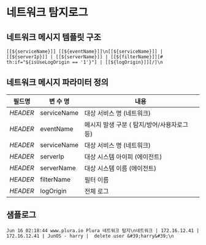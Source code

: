 # 네트워크 탐지로그

## 네트워크 메시지 템플릿 구조
```
[[${serviceName}]] [[${eventName}]]\n[[${serviceName}]] | [[${serverIp}]] | [[${serverName}]] | [[${filterName}]][# th:if="${isUseLogOrigin == '1'}"] | [[${logOrigin}]][/]\n
```

## 네트워크 메시지 파라미터 정의
|필드명| 변 수 명                       |  내용                                   |
|-----|----------------------------|----------------------------------------|
|_HEADER_ |serviceName                 | 대상 서비스 명 (네트워크)|
|_HEADER_ |eventName                   | 메시지 발생 구분 ( 탐지/방어/사용자로그 등)|
|_HEADER_ |serviceName                 | 대상 서비스 명 (네트워크)|
|_HEADER_ |serverIp                    | 대상 시스템 아이피 (에이전트)|
|_HEADER_ |serverName                  | 대상 시스템 이름 (에이전트)|
|_HEADER_ |filterName                  | 필터 이름|
|_HEADER_ |logOrigin                   | 전체 로그            |     


## 샘플로그
```
Jun 16 02:18:44 www.plura.io Plura 네트워크 탐지\n네트워크 | 172.16.12.41 | 172.16.12.41 | JunOS - harry |  delete user &#39;harry&#39;\n
```
